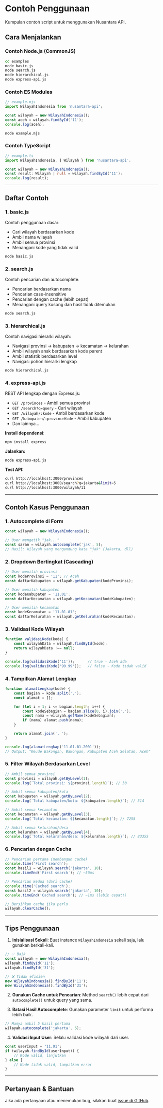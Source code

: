 # Contoh Penggunaan

Kumpulan contoh script untuk menggunakan Nusantara API.

## Cara Menjalankan

### Contoh Node.js (CommonJS)

```bash
cd examples
node basic.js
node search.js
node hierarchical.js
node express-api.js
```

### Contoh ES Modules

```javascript
// example.mjs
import WilayahIndonesia from 'nusantara-api';

const wilayah = new WilayahIndonesia();
const aceh = wilayah.findById('11');
console.log(aceh);
```

```bash
node example.mjs
```

### Contoh TypeScript

```typescript
// example.ts
import WilayahIndonesia, { Wilayah } from 'nusantara-api';

const wilayah = new WilayahIndonesia();
const result: Wilayah | null = wilayah.findById('11');
console.log(result);
```

---

## Daftar Contoh

### 1. basic.js
Contoh penggunaan dasar:
- Cari wilayah berdasarkan kode
- Ambil nama wilayah
- Ambil semua provinsi
- Menangani kode yang tidak valid

```bash
node basic.js
```

### 2. search.js
Contoh pencarian dan autocomplete:
- Pencarian berdasarkan nama
- Pencarian case-insensitive
- Pencarian dengan cache (lebih cepat)
- Menangani query kosong dan hasil tidak ditemukan

```bash
node search.js
```

### 3. hierarchical.js
Contoh navigasi hierarki wilayah:
- Navigasi provinsi → kabupaten → kecamatan → kelurahan
- Ambil wilayah anak berdasarkan kode parent
- Ambil statistik berdasarkan level
- Navigasi pohon hierarki lengkap

```bash
node hierarchical.js
```

### 4. express-api.js
REST API lengkap dengan Express.js:
- `GET /provinces` - Ambil semua provinsi
- `GET /search?q=query` - Cari wilayah
- `GET /wilayah/:kode` - Ambil berdasarkan kode
- `GET /kabupaten/:provinceKode` - Ambil kabupaten
- Dan lainnya...

**Install dependensi:**
```bash
npm install express
```

**Jalankan:**
```bash
node express-api.js
```

**Test API:**
```bash
curl http://localhost:3000/provinces
curl http://localhost:3000/search?q=jakarta&limit=5
curl http://localhost:3000/wilayah/11
```

---

## Contoh Kasus Penggunaan

### 1. Autocomplete di Form

```javascript
const wilayah = new WilayahIndonesia();

// User mengetik "jak..."
const saran = wilayah.autocomplete('jak', 5);
// Hasil: Wilayah yang mengandung kata "jak" (Jakarta, dll)
```

### 2. Dropdown Bertingkat (Cascading)

```javascript
// User memilih provinsi
const kodeProvinsi = '11'; // Aceh
const daftarKabupaten = wilayah.getKabupaten(kodeProvinsi);

// User memilih kabupaten
const kodeKabupaten = '11.01';
const daftarKecamatan = wilayah.getKecamatan(kodeKabupaten);

// User memilih kecamatan
const kodeKecamatan = '11.01.01';
const daftarKelurahan = wilayah.getKelurahan(kodeKecamatan);
```

### 3. Validasi Kode Wilayah

```javascript
function validasiKode(kode) {
    const wilayahData = wilayah.findById(kode);
    return wilayahData !== null;
}

console.log(validasiKode('11'));      // true - Aceh ada
console.log(validasiKode('99.99'));   // false - Kode tidak valid
```

### 4. Tampilkan Alamat Lengkap

```javascript
function alamatLengkap(kode) {
    const bagian = kode.split('.');
    const alamat = [];

    for (let i = 1; i <= bagian.length; i++) {
        const kodeSebagian = bagian.slice(0, i).join('.');
        const nama = wilayah.getName(kodeSebagian);
        if (nama) alamat.push(nama);
    }

    return alamat.join(', ');
}

console.log(alamatLengkap('11.01.01.2001'));
// Output: "Keude Bakongan, Bakongan, Kabupaten Aceh Selatan, Aceh"
```

### 5. Filter Wilayah Berdasarkan Level

```javascript
// Ambil semua provinsi
const provinsi = wilayah.getByLevel(1);
console.log(`Total provinsi: ${provinsi.length}`); // 38

// Ambil semua kabupaten/kota
const kabupaten = wilayah.getByLevel(2);
console.log(`Total kabupaten/kota: ${kabupaten.length}`); // 514

// Ambil semua kecamatan
const kecamatan = wilayah.getByLevel(3);
console.log(`Total kecamatan: ${kecamatan.length}`); // 7255

// Ambil semua kelurahan/desa
const kelurahan = wilayah.getByLevel(4);
console.log(`Total kelurahan/desa: ${kelurahan.length}`); // 83355
```

### 6. Pencarian dengan Cache

```javascript
// Pencarian pertama (membangun cache)
console.time('First search');
const hasil1 = wilayah.search('jakarta', 10);
console.timeEnd('First search'); // ~50ms

// Pencarian kedua (dari cache)
console.time('Cached search');
const hasil2 = wilayah.search('jakarta', 10);
console.timeEnd('Cached search'); // ~1ms (lebih cepat!)

// Bersihkan cache jika perlu
wilayah.clearCache();
```

---

## Tips Penggunaan

1. **Inisialisasi Sekali**: Buat instance `WilayahIndonesia` sekali saja, lalu gunakan berkali-kali.

```javascript
// ✅ Baik
const wilayah = new WilayahIndonesia();
wilayah.findById('11');
wilayah.findById('31');

// ❌ Tidak efisien
new WilayahIndonesia().findById('11');
new WilayahIndonesia().findById('31');
```

2. **Gunakan Cache untuk Pencarian**: Method `search()` lebih cepat dari `autocomplete()` untuk query yang sama.

3. **Batasi Hasil Autocomplete**: Gunakan parameter `limit` untuk performa lebih baik.

```javascript
// Hanya ambil 5 hasil pertama
wilayah.autocomplete('jakarta', 5);
```

4. **Validasi Input User**: Selalu validasi kode wilayah dari user.

```javascript
const userInput = '11.01';
if (wilayah.findById(userInput)) {
    // Kode valid, lanjutkan
} else {
    // Kode tidak valid, tampilkan error
}
```

---

## Pertanyaan & Bantuan

Jika ada pertanyaan atau menemukan bug, silakan buat [issue di GitHub](https://github.com/ibnushahraa/nusantara-api/issues).
